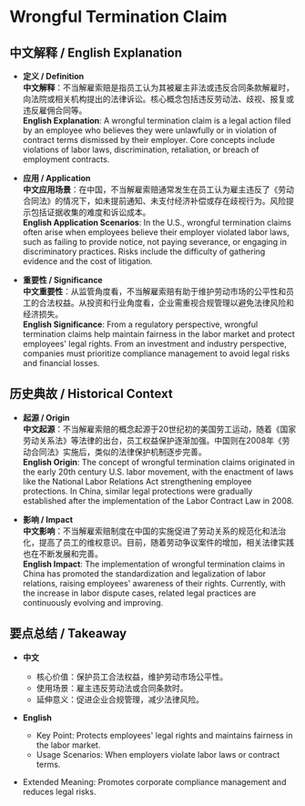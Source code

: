 # Wrongful Termination Claim

## 中文解释 / English Explanation

* **定义 / Definition**  
  **中文解释**：不当解雇索赔是指员工认为其被雇主非法或违反合同条款解雇时，向法院或相关机构提出的法律诉讼。核心概念包括违反劳动法、歧视、报复或违反雇佣合同等。  
  **English Explanation**: A wrongful termination claim is a legal action filed by an employee who believes they were unlawfully or in violation of contract terms dismissed by their employer. Core concepts include violations of labor laws, discrimination, retaliation, or breach of employment contracts.

* **应用 / Application**  
  **中文应用场景**：在中国，不当解雇索赔通常发生在员工认为雇主违反了《劳动合同法》的情况下，如未提前通知、未支付经济补偿或存在歧视行为。风险提示包括证据收集的难度和诉讼成本。  
  **English Application Scenarios**: In the U.S., wrongful termination claims often arise when employees believe their employer violated labor laws, such as failing to provide notice, not paying severance, or engaging in discriminatory practices. Risks include the difficulty of gathering evidence and the cost of litigation.

* **重要性 / Significance**  
  **中文重要性**：从监管角度看，不当解雇索赔有助于维护劳动市场的公平性和员工的合法权益。从投资和行业角度看，企业需重视合规管理以避免法律风险和经济损失。  
  **English Significance**: From a regulatory perspective, wrongful termination claims help maintain fairness in the labor market and protect employees' legal rights. From an investment and industry perspective, companies must prioritize compliance management to avoid legal risks and financial losses.

## 历史典故 / Historical Context

* **起源 / Origin**  
  **中文起源**：不当解雇索赔的概念起源于20世纪初的美国劳工运动，随着《国家劳动关系法》等法律的出台，员工权益保护逐渐加强。中国则在2008年《劳动合同法》实施后，类似的法律保护机制逐步完善。  
  **English Origin**: The concept of wrongful termination claims originated in the early 20th century U.S. labor movement, with the enactment of laws like the National Labor Relations Act strengthening employee protections. In China, similar legal protections were gradually established after the implementation of the Labor Contract Law in 2008.

* **影响 / Impact**  
  **中文影响**：不当解雇索赔制度在中国的实施促进了劳动关系的规范化和法治化，提高了员工的维权意识。目前，随着劳动争议案件的增加，相关法律实践也在不断发展和完善。  
  **English Impact**: The implementation of wrongful termination claims in China has promoted the standardization and legalization of labor relations, raising employees' awareness of their rights. Currently, with the increase in labor dispute cases, related legal practices are continuously evolving and improving.

## 要点总结 / Takeaway

* **中文**  
  - 核心价值：保护员工合法权益，维护劳动市场公平性。
  - 使用场景：雇主违反劳动法或合同条款时。
  - 延伸意义：促进企业合规管理，减少法律风险。

* **English**  
  - Key Point: Protects employees' legal rights and maintains fairness in the labor market.
  - Usage Scenarios: When employers violate labor laws or contract terms.
- Extended Meaning: Promotes corporate compliance management and reduces legal risks.